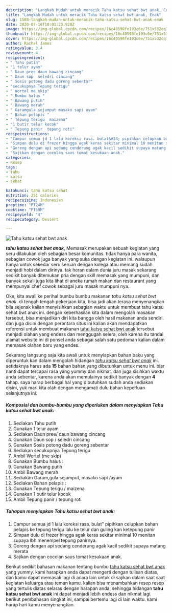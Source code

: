 ```yaml
---
description: "Langkah Mudah untuk meracik Tahu katsu sehat bwt anak, Enak"
title: "Langkah Mudah untuk meracik Tahu katsu sehat bwt anak, Enak"
slug: 1508-langkah-mudah-untuk-meracik-tahu-katsu-sehat-bwt-anak-enak
date: 2020-07-16T10:01:23.920Z
image: https://img-global.cpcdn.com/recipes/16c40598fe193c6e/751x532cq70/tahu-katsu-sehat-bwt-anak-foto-resep-utama.jpg
thumbnail: https://img-global.cpcdn.com/recipes/16c40598fe193c6e/751x532cq70/tahu-katsu-sehat-bwt-anak-foto-resep-utama.jpg
cover: https://img-global.cpcdn.com/recipes/16c40598fe193c6e/751x532cq70/tahu-katsu-sehat-bwt-anak-foto-resep-utama.jpg
author: Rachel James
ratingvalue: 3.4
reviewcount: 4
recipeingredient:
- " Tahu putih"
- "1 telur ayam"
- " Daun pree daun bawang cincang"
- " Daun sop  seledri cincang"
- " Sosis potong dadu goreng sebentar"
- "secukupnya Tepung terigu"
- " Wortel me skip"
- " Bumbu halus "
- " Bawang putih"
- " Bawang merah"
- " Garamgula sejumput masako sapi ayam"
- " Bahan pelapis "
- " Tepung terigu  maizena"
- "1 butir telur kocok"
- " Tepung panir  tepung roti"
recipeinstructions:
- "Campur semua jd 1 lalu koreksi rasa. bulat&#34; pipihkan celupkan bahan pelapis ke tepung terigu lalu ke telur dan guling kan ketepung panir"
- "Simpan dulu di frezer hingga agak keras sekitar minimal 10 menitan supaya lbh menempel tepung panirnya."
- "Goreng dengan api sedang cenderung agak kacil sedikit supaya matang merata"
- "Sajikan dengan cocolan saus tomat kesukaan anak."
categories:
- Resep
tags:
- tahu
- katsu
- sehat

katakunci: tahu katsu sehat 
nutrition: 251 calories
recipecuisine: Indonesian
preptime: "PT24M"
cooktime: "PT59M"
recipeyield: "4"
recipecategory: Dessert

---
```



![Tahu katsu sehat bwt anak](https://img-global.cpcdn.com/recipes/16c40598fe193c6e/751x532cq70/tahu-katsu-sehat-bwt-anak-foto-resep-utama.jpg)

<b><i>tahu katsu sehat bwt anak</i></b>, Memasak merupakan sebuah kegiatan yang seru dilakukan oleh sebagian besar komunitas. tidak hanya para wanita, sebagian cowok juga banyak yang suka dengan kegiatan ini. walaupun hanya untuk sekedar seru seruan dengan kolega atau memang sudah menjadi hobi dalam dirinya. tak heran dalam dunia juru masak sekarang sedikit banyak ditemukan pria dengan skill memasak yang mumpuni, dan banyak sekali juga kita lihat di aneka rumah makan dan restaurant yang mempunyai chef cowok sebagai juru masak mumpuni nya.

Oke, kita awali ke perihal bumbu bumbu makanan <i>tahu katsu sehat bwt anak</i>. di tengah tengah pekerjaan kita, bisa jadi akan terasa menyenangkan bila sejenak kalian menyisihkan sebagian waktu untuk membuat tahu katsu sehat bwt anak ini. dengan keberhasilan kita dalam mengolah masakan tersebut, bisa menjadikan diri kita bangga oleh hasil makanan anda sendiri. dan juga disini dengan perantara situs ini kalian akan mendapatkan referensi untuk membuat makanan <u>tahu katsu sehat bwt anak</u> tersebut menjadi olahan yang endess dan menggugah selera, oleh karena itu tandai alamat website ini di ponsel anda sebagai salah satu pedoman kalian dalam memasak olahan baru yang endes.




Sekarang langsung saja kita awali untuk menyiapkan bahan baku yang diperuntuk kan dalam mengolah hidangan <u><i>tahu katsu sehat bwt anak</i></u> ini. setidaknya harus ada <b>15</b> bahan bahan yang dibutuhkan untuk menu ini. biar nanti dapat tercapai rasa yang yummy dan nikmat. dan juga sisihkan waktu anda sebentar, karena anda akan memulainya sedikit banyak dengan <b>4</b> tahap. saya harap berbagai hal yang dibutuhkan sudah anda sediakan disini, yuk mari kita olah dengan mengamati dulu bahan keperluan selanjutnya ini.

<!--inarticleads1-->

##### Komposisi dan bumbu-bumbu yang diperlukan dalam menyiapkan Tahu katsu sehat bwt anak:

1. Sediakan  Tahu putih
1. Gunakan 1 telur ayam
1. Sediakan  Daun pree/ daun bawang cincang
1. Gunakan  Daun sop / seledri cincang
1. Gunakan  Sosis potong dadu goreng sebentar
1. Sediakan secukupnya Tepung terigu
1. Ambil  Wortel (me skip)
1. Gunakan  Bumbu halus :
1. Gunakan  Bawang putih
1. Ambil  Bawang merah
1. Sediakan  Garam,gula sejumput, masako sapi /ayam
1. Sediakan  Bahan pelapis :
1. Gunakan  Tepung terigu / maizena
1. Gunakan 1 butir telur kocok
1. Ambil  Tepung panir / tepung roti




<!--inarticleads2-->

##### Tahapan menyiapkan Tahu katsu sehat bwt anak:

1. Campur semua jd 1 lalu koreksi rasa. bulat&#34; pipihkan celupkan bahan pelapis ke tepung terigu lalu ke telur dan guling kan ketepung panir
1. Simpan dulu di frezer hingga agak keras sekitar minimal 10 menitan supaya lbh menempel tepung panirnya.
1. Goreng dengan api sedang cenderung agak kacil sedikit supaya matang merata
1. Sajikan dengan cocolan saus tomat kesukaan anak.




Berikut sedikit bahasan makanan tentang bumbu <u>tahu katsu sehat bwt anak</u> yang yummy. kami harapkan anda dapat mengerti dengan tulisan diatas, dan kamu dapat memasak lagi di acara lain untuk di sajikan dalam saat saat kegiatan keluarga atau teman kamu. kalian bisa menambahkan resep resep yang tertulis diatas selaras dengan harapan anda, sehingga hidangan <b>tahu katsu sehat bwt anak</b> ini dapat menjadi lebih endess dan nikmat lagi. berikut pembahasan singkat ini, sampai bertemu lagi di lain waktu. kami harap hari kamu menyenangkan.
